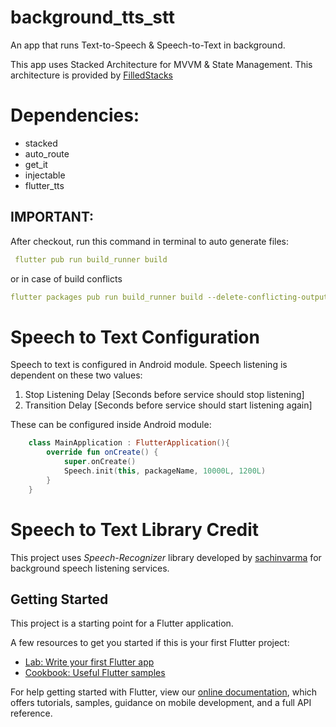 # background_tts_stt
An app that runs Text-to-Speech & Speech-to-Text in background.

This app uses Stacked Architecture for MVVM & State Management.
This architecture is provided by [FilledStacks](https://www.filledstacks.com/post/flutter-and-provider-architecture-using-stacked/)

# Dependencies:

- stacked
- auto_route
- get_it
- injectable
- flutter_tts

## IMPORTANT: 
After checkout, run this command in terminal to auto generate files:

 ```yaml
  flutter pub run build_runner build
```

or in case of build conflicts

 ```yaml
flutter packages pub run build_runner build --delete-conflicting-outputs
```

# Speech to Text Configuration

Speech to text is configured in Android module. Speech listening is dependent on these two values:

1. Stop Listening Delay [Seconds before service should stop listening]
2. Transition Delay [Seconds before service should start listening again]

These can be configured inside Android module:

```kotlin
    class MainApplication : FlutterApplication(){
        override fun onCreate() {
            super.onCreate()
            Speech.init(this, packageName, 10000L, 1200L)
        }
    }
```

# Speech to Text Library Credit

This project uses *Speech-Recognizer* library developed by [sachinvarma](https://github.com/sachinvarma/Speech-Recognizer) for background speech listening services.


## Getting Started

This project is a starting point for a Flutter application.

A few resources to get you started if this is your first Flutter project:

- [Lab: Write your first Flutter app](https://flutter.dev/docs/get-started/codelab)
- [Cookbook: Useful Flutter samples](https://flutter.dev/docs/cookbook)

For help getting started with Flutter, view our
[online documentation](https://flutter.dev/docs), which offers tutorials,
samples, guidance on mobile development, and a full API reference.
